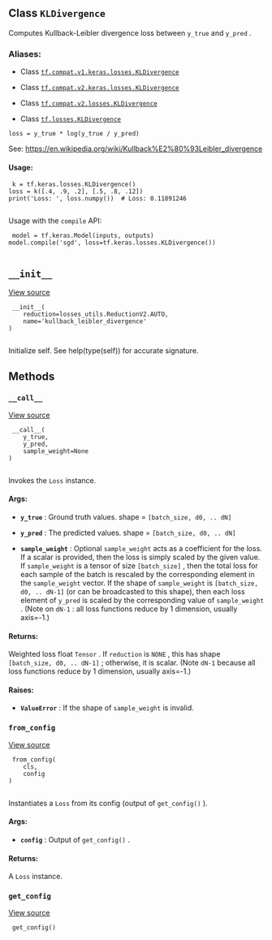 

## Class  `KLDivergence` 
Computes Kullback-Leibler divergence loss between  `y_true`  and  `y_pred` .



### Aliases:

- Class [ `tf.compat.v1.keras.losses.KLDivergence` ](/api_docs/python/tf/keras/losses/KLDivergence)

- Class [ `tf.compat.v2.keras.losses.KLDivergence` ](/api_docs/python/tf/keras/losses/KLDivergence)

- Class [ `tf.compat.v2.losses.KLDivergence` ](/api_docs/python/tf/keras/losses/KLDivergence)

- Class [ `tf.losses.KLDivergence` ](/api_docs/python/tf/keras/losses/KLDivergence)

 `loss = y_true * log(y_true / y_pred)` 

See: https://en.wikipedia.org/wiki/Kullback%E2%80%93Leibler_divergence



#### Usage:


```
 k = tf.keras.losses.KLDivergence()
loss = k([.4, .9, .2], [.5, .8, .12])
print('Loss: ', loss.numpy())  # Loss: 0.11891246
 
```

Usage with the  `compile`  API:



```
 model = tf.keras.Model(inputs, outputs)
model.compile('sgd', loss=tf.keras.losses.KLDivergence())
 
```



##  `__init__` 
[View source](https://github.com/tensorflow/tensorflow/blob/r2.0/tensorflow/python/keras/losses.py#L705-L709)



```
 __init__(
    reduction=losses_utils.ReductionV2.AUTO,
    name='kullback_leibler_divergence'
)
 
```

Initialize self.  See help(type(self)) for accurate signature.



## Methods


###  `__call__` 
[View source](https://github.com/tensorflow/tensorflow/blob/r2.0/tensorflow/python/keras/losses.py#L96-L128)



```
 __call__(
    y_true,
    y_pred,
    sample_weight=None
)
 
```

Invokes the  `Loss`  instance.



#### Args:

- **`y_true`** : Ground truth values. shape =  `[batch_size, d0, .. dN]` 

- **`y_pred`** : The predicted values. shape =  `[batch_size, d0, .. dN]` 

- **`sample_weight`** : Optional  `sample_weight`  acts as a
coefficient for the loss. If a scalar is provided, then the loss is
simply scaled by the given value. If  `sample_weight`  is a tensor of size
 `[batch_size]` , then the total loss for each sample of the batch is
rescaled by the corresponding element in the  `sample_weight`  vector. If
the shape of  `sample_weight`  is  `[batch_size, d0, .. dN-1]`  (or can be
broadcasted to this shape), then each loss element of  `y_pred`  is scaled
by the corresponding value of  `sample_weight` . (Note on `dN-1` : all loss
functions reduce by 1 dimension, usually axis=-1.)



#### Returns:
Weighted loss float  `Tensor` . If  `reduction`  is  `NONE` , this has
  shape  `[batch_size, d0, .. dN-1]` ; otherwise, it is scalar. (Note  `dN-1` 
  because all loss functions reduce by 1 dimension, usually axis=-1.)



#### Raises:

- **`ValueError`** : If the shape of  `sample_weight`  is invalid.



###  `from_config` 
[View source](https://github.com/tensorflow/tensorflow/blob/r2.0/tensorflow/python/keras/losses.py#L130-L140)



```
 from_config(
    cls,
    config
)
 
```

Instantiates a  `Loss`  from its config (output of  `get_config()` ).



#### Args:

- **`config`** : Output of  `get_config()` .



#### Returns:
A  `Loss`  instance.



###  `get_config` 
[View source](https://github.com/tensorflow/tensorflow/blob/r2.0/tensorflow/python/keras/losses.py#L223-L228)



```
 get_config()
 
```

